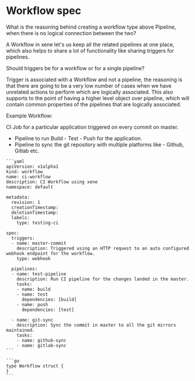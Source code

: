 # Workflow spec

What is the reasoning behind creating a workflow type above Pipeline, when there is no logical
connection between the two?

A Workflow in xene let's us keep all the related pipelines at one place, which also helps to share a lot of
functionality like sharing triggers for pipelines.

Should triggers be for a workflow or for a single pipeline?

Trigger is associated with a Workflow and not a pipeline, the reasoning is that there are going to be a very low number
of cases when we have unrelated actions to perform which are logically associated. This also supports to the point of
having a higher level object over pipeline, which will contain common properties of the pipelines that are logically
associated.

Example Workflow:

CI Job for a particular application triggered on every commit on master.

* Pipeline to run Build - Test - Push for the application.
* Pipeline to sync the git repository with multiple platforms like - Github, Gitlab etc.
``````````i
```yaml
apiVersion: v1alpha1
kind: workflow
name: ci-workflow
description: CI Workflow using xene
namespace: default

metadata:
  revision: 1
  creationTimestamp:
  deletionTimestamp:
  labels:
    type: testing-ci

spec:
  triggers:
  - name: master-commit
    description: Triggered using an HTTP request to an auto configured webhook endpoint for the workflow.
    type: webhook

  pipelines:
  - name: test-pipeline
    description: Run CI pipeline for the changes landed in the master.
    tasks:
    - name: build
    - name: test
      dependencies: [build]
    - name: push
      dependencies: [test]

  - name: git-sync
    description: Sync the commit in master to all the git mirrors maintained.
    tasks:
    - name: github-sync
    - name: gitlab-sync
```

```go
type Workflow struct {
}
```
